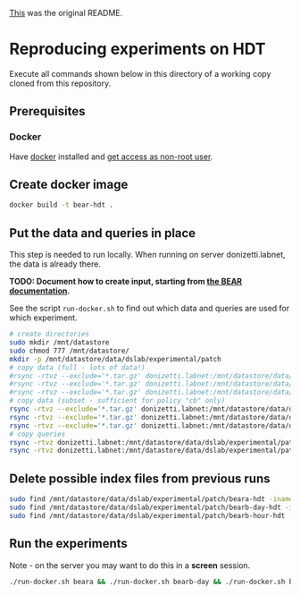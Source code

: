 [This](README_ORIG.md) was the original README.

# Reproducing experiments on HDT

Execute all commands shown below in this directory of a working copy cloned from this repository.

## Prerequisites

### Docker

Have [docker](https://docs.docker.com/get-docker/) installed and [get access as non-root user](https://docs.docker.com/engine/install/linux-postinstall/#manage-docker-as-a-non-root-user).

## Create docker image

```sh
docker build -t bear-hdt .
```

## Put the data and queries in place

This step is needed to run locally. When running on server donizetti.labnet, the data is already there.

**TODO: Document how to create input, starting from [the BEAR documentation](https://aic.ai.wu.ac.at/qadlod/bear.html).**

See the script `run-docker.sh` to find out which data and queries are used for which experiment.

```sh
# create directories
sudo mkdir /mnt/datastore
sudo chmod 777 /mnt/datastore/
mkdir -p /mnt/datastore/data/dslab/experimental/patch
# copy data (full - lots of data!)
#rsync -rtvz --exclude='*.tar.gz' donizetti.labnet:/mnt/datastore/data/dslab/experimental/patch/beara-hdt /mnt/datastore/data/dslab/experimental/patch/
#rsync -rtvz --exclude='*.tar.gz' donizetti.labnet:/mnt/datastore/data/dslab/experimental/patch/bearb-day-hdt /mnt/datastore/data/dslab/experimental/patch
#rsync -rtvz --exclude='*.tar.gz' donizetti.labnet:/mnt/datastore/data/dslab/experimental/patch/bearb-hour-hdt /mnt/datastore/data/dslab/experimental/patch
# copy data (subset - sufficient for policy "cb" only)
rsync -rtvz --exclude='*.tar.gz' donizetti.labnet:/mnt/datastore/data/dslab/experimental/patch/beara-hdt/cb /mnt/datastore/data/dslab/experimental/patch/beara-hdt
rsync -rtvz --exclude='*.tar.gz' donizetti.labnet:/mnt/datastore/data/dslab/experimental/patch/bearb-day-hdt/cb /mnt/datastore/data/dslab/experimental/patch/bearb-day-hdt
rsync -rtvz --exclude='*.tar.gz' donizetti.labnet:/mnt/datastore/data/dslab/experimental/patch/bearb-hour-hdt/cb /mnt/datastore/data/dslab/experimental/patch/bearb-hour-hdt
# copy queries
rsync -rtvz donizetti.labnet:/mnt/datastore/data/dslab/experimental/patch/BEAR/queries_new /mnt/datastore/data/dslab/experimental/patch/BEAR
rsync -rtvz donizetti.labnet:/mnt/datastore/data/dslab/experimental/patch/BEAR/queries_bearb /mnt/datastore/data/dslab/experimental/patch/BEAR
```

## Delete possible index files from previous runs

```sh
sudo find /mnt/datastore/data/dslab/experimental/patch/beara-hdt -iname '*.index' -delete
sudo find /mnt/datastore/data/dslab/experimental/patch/bearb-day-hdt -iname '*.index' -delete
sudo find /mnt/datastore/data/dslab/experimental/patch/bearb-hour-hdt -iname '*.index' -delete
```

## Run the experiments

Note - on the server you may want to do this in a **screen** session.
```sh
./run-docker.sh beara && ./run-docker.sh bearb-day && ./run-docker.sh bearb-hour
```
